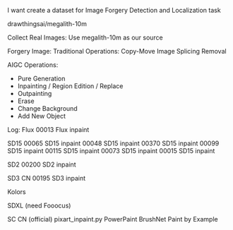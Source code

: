 I want create a dataset for 
Image Forgery Detection and Localization task


drawthingsai/megalith-10m


Collect Real Images:
Use megalith-10m as our source 


Forgery Image:
Traditional Operations:
Copy-Move
Image Splicing
Removal

AIGC Operations:
- Pure Generation
- Inpainting / Region Edition / Replace
- Outpainting
- Erase
- Change Background
- Add New Object 




Log:
Flux
00013 Flux inpaint

SD15
00065 SD15 inpaint
00048 SD15 inpaint
00370 SD15 inpaint
00099 SD15 inpaint
00115 SD15 inpaint
00073 SD15 inpaint
00015 SD15 inpaint

SD2
00200 SD2 inpaint

SD3 CN
00195 SD3 inpaint

Kolors







SDXL (need Fooocus)

SC CN (official)
pixart_inpaint.py
PowerPaint
BrushNet
Paint by Example




















































